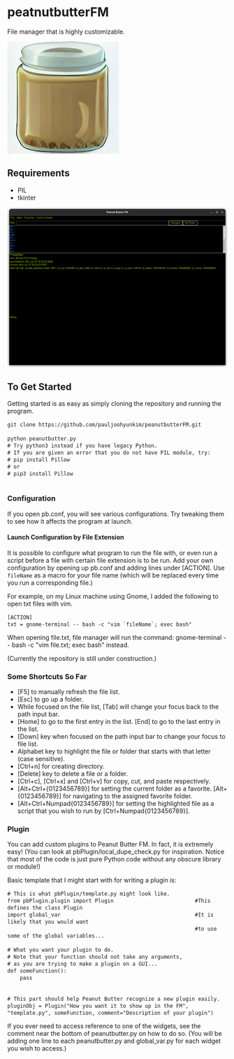 # peatnutbutterFM
File manager that is highly customizable.

![Peanut Butter Icon](peanutbutter.jpg)

## Requirements
* PIL
* tkinter

![Screenshot with DARK MODE](docs/images/Screenshot%20from%202022-06-29%2020-45-26.png)

## To Get Started
Getting started is as easy as simply cloning the repository and running the program.

```
git clone https://github.com/pauljoohyunkim/peanutbutterFM.git

python peanutbutter.py
# Try python3 instead if you have legacy Python.
# If you are given an error that you do not have PIL module, try:
# pip install Pillow
# or
# pip3 install Pillow


```

### Configuration
If you open pb.conf, you will see various configurations. Try tweaking them to see how it affects the program at launch.

#### Launch Configuration by File Extension
It is possible to configure what program to run the file with, or even run a script before a file with certain file extension is to be run. Add your own configuration by opening up pb.conf and adding lines under [ACTION]. Use `fileName` as a macro for your file name (which will be replaced every time you run a corresponding file.)

For example, on my Linux machine using Gnome, I added the following to open txt files with vim.
```
[ACTION]
txt = gnome-terminal -- bash -c "vim `fileName`; exec bash"
```

When opening file.txt, file manager will run the command: gnome-terminal -- bash -c "vim file.txt; exec bash" instead.

(Currently the repository is still under construction.)

### Some Shortcuts So Far
* [F5] to manually refresh the file list.
* [Esc] to go up a folder.
* While focused on the file list, [Tab] will change your focus back to the path input bar.
* [Home] to go to the first entry in the list. [End] to go to the last entry in the list.
* [Down] key when focused on the path input bar to change your focus to file list.
* Alphabet key to highlight the file or folder that starts with that letter (case sensitive).
* [Ctrl+n] for creating directory.
* [Delete] key to delete a file or a folder.
* [Ctrl+c], [Ctrl+x] and [Ctrl+v] for copy, cut, and paste respectively.
* [Alt+Ctrl+{0123456789}] for setting the current folder as a favorite. [Alt+{0123456789}] for navigating to the assigned favorite folder.
* [Alt+Ctrl+Numpad{0123456789}] for setting the highlighted file as a script that you wish to run by [Ctrl+Numpad{0123456789}].

### Plugin
You can add custom plugins to Peanut Butter FM. In fact, it is extremely easy! (You can look at pbPlugin/local_dupe_check.py for inspiration. Notice that most of the code is just pure Python code without any obscure library or module!)

Basic template that I might start with for writing a plugin is:
```
# This is what pbPlugin/template.py might look like.
from pbPlugin.plugin import Plugin                          #This defines the class Plugin
import global_var                                           #It is likely that you would want
                                                            #to use some of the global variables...

# What you want your plugin to do.
# Note that your function should not take any arguments,
# as you are trying to make a plugin on a GUI...
def someFunction():
    pass


# This part should help Peanut Butter recognize a new plugin easily.
pluginObj = Plugin("How you want it to show up in the FM", "template.py", someFunction, comment="Description of your plugin")
```

If you ever need to access reference to one of the widgets, see the comment near the bottom of peanutbutter.py on how to do so. (You will be adding one line to each peanutbutter.py and global_var.py for each widget you wish to access.)

